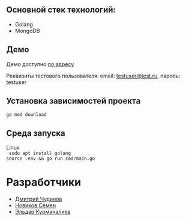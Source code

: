 ## Основной стек технологий:

* Golang
* MongoDB

## Демо

Демо доступно [по адресу](https://vk.com/)

Реквизиты тестового пользователя: email: testuser@test.ru, пароль: testuser

## Установка зависимостей проекта

`go mod download`

## Среда запуска

Linux \
` sudo apt install golang` \
`source .env && go run cmd/main.go`

# Разработчики

* [Дмитрий Чудинов](https://t.me/dchudik)
* [Новиков Семен](https://t.me/semyon_dev)
* [Эльдар Курманалиев](https://t.me/elik_sir)









